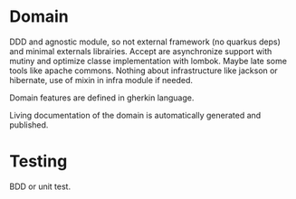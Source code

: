 # Domain

DDD and agnostic module, so not external framework (no quarkus deps) and minimal externals librairies.
Accept are asynchronize support with mutiny and optimize classe implementation with lombok. Maybe late some tools like apache commons.
Nothing about infrastructure like jackson or hibernate, use of mixin in infra module if needed.

Domain features are defined in gherkin language.

Living documentation of the domain is automatically generated and published.

# Testing

BDD or unit test.
